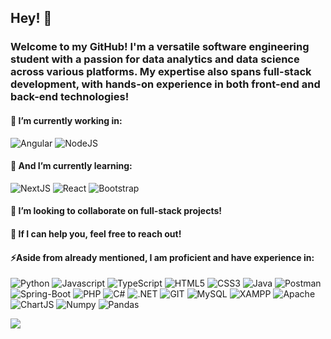 ## Hey! 👋

### Welcome to my GitHub! I'm a versatile software engineering student with a passion for data analytics and data science across various platforms. My expertise also spans full-stack development, with hands-on experience in both front-end and back-end technologies!

<h4>🔭 I’m currently working in: </h4>
  <p>
    <img alt="Аngular" src="https://img.shields.io/badge/-Angular-DD0031?style=for-the-badge&logo=angular&logoColor=white" />
    <img alt="NodeJS" src="https://img.shields.io/badge/-Nodejs-43853d?style=for-the-badge&logo=Node.js&logoColor=white" />
    
  </p>
<h4>🌱 And I’m currently learning: </h4>
  <p>
   <img alt="NextJS" src="https://img.shields.io/badge/next%20js-000000?style=for-the-badge&logo=nextdotjs&logoColor=white" />
   <img alt="React" src="https://img.shields.io/badge/-React-45b8d8?style=for-the-badge&logo=react&logoColor=white" />
   <img alt="Bootstrap" src="https://img.shields.io/badge/bootstrap-%238511FA.svg?style=for-the-badge&logo=bootstrap&logoColor=white" />
  </p>
<h4>👯 I’m looking to collaborate on full-stack projects!</h4>
 
<h4>💬 If I can help you, feel free to reach out!</h4>
 <!--
<h4>📫 How to reach me: </br></h4>
<p>
  <img alt="Gmail" src="https://img.shields.io/badge/Gmail-EA4335?style=for-the-badge&logo=gmail&logoColor=white" />
  <img alt="Telegram" src="https://img.shields.io/badge/Telegram-26A5E4?style=for-the-badge&logo=telegram&logoColor=white" />
  <img alt="Discord" src="https://img.shields.io/badge/Discord-5865F2?style=for-the-badge&logo=discord&logoColor=white" />
  <img alt="LinkedIn" src="https://img.shields.io/badge/LinkedIn-0077B5?style=for-the-badge&logo=linkedin&logoColor=white" />
  <img alt="Teams" src="https://img.shields.io/badge/Teams-6264A7?style=for-the-badge&logo=microsoft-teams&logoColor=white" />
</p> -->

<h4>⚡Aside from already mentioned, I am proficient and have experience in:</h4>
<p>
  <img alt="Python" src="https://img.shields.io/badge/-Python-FFD43B?style=for-the-badge&logo=python&logoColor=blue" />
  <img alt="Javascript" src="https://img.shields.io/badge/-javascript-f7df1c?style=for-the-badge&logo=javascript&logoColor=black" />
  <img alt="TypeScript" src="https://img.shields.io/badge/-TypeScript-007ACC?style=for-the-badge&logo=typescript&logoColor=white" />
  <img alt="HTML5" src="https://img.shields.io/badge/-HTML5-E34F26?style=for-the-badge&logo=html5&logoColor=white" />
  <img alt="CSS3" src="https://img.shields.io/badge/CSS3-1572B6?style=for-the-badge&logo=css3&logoColor=white" />
  <img alt="Java" src="https://img.shields.io/badge/Java-ED8B00?style=for-the-badge&logo=openjdk&logoColor=white" /> 
  <img alt="Postman" src="https://img.shields.io/badge/Postman-FF6C37?style=for-the-badge&logo=Postman&logoColor=white" />
  <img alt="Spring-Boot" src="https://img.shields.io/badge/Spring_Boot-6DB33F?style=for-the-badge&logo=spring-boot&logoColor=white" />
  <img alt="PHP" src="https://img.shields.io/badge/-PHP-777BB4?style=for-the-badge&logo=php&logoColor=white" />
  <img alt="C#" src="https://img.shields.io/badge/C%23-239120?style=for-the-badge&logo=csharp&logoColor=white" />
  <img alt=".NET" src="https://img.shields.io/badge/.NET-512BD4?style=for-the-badge&logo=dotnet&logoColor=white" />
  <img alt="GIT" src="https://img.shields.io/badge/-Git-F05032?style=for-the-badge&logo=git&logoColor=white" />
  <img alt="MySQL" src="https://img.shields.io/badge/MySQL-005C84?style=for-the-badge&logo=mysql&logoColor=white" />
  <!-- <img alt="MongoDB" src="https://img.shields.io/badge/-MongoDB-13aa52?style=for-the-badge&logo=mongodb&logoColor=white" /> -->
  <img alt="XAMPP" src="https://img.shields.io/badge/Xampp-F37623?style=for-the-badge&logo=xampp&logoColor=white" />
  <img alt="Apache" src="https://img.shields.io/badge/-Apache-D22128?style=for-the-badge&logo=Apache&logoColor=white" />
  <!--<img alt="Axios" src="https://img.shields.io/badge/-Axios-671ddf?&style=for-the-badge&logo=axios&logoColor=white" /> -->
  <img alt="ChartJS" src="https://img.shields.io/badge/-Chart%20js-FF6384?style=for-the-badge&logo=chartdotjs&logoColor=white" />
  <img alt="Numpy" src="https://img.shields.io/badge/Numpy-777BB4?style=for-the-badge&logo=numpy&logoColor=white" />
  <img alt="Pandas" src="https://img.shields.io/badge/Pandas-2C2D72?style=for-the-badge&logo=pandas&logoColor=white" />
  
</p>
<!--<h3>My GitHub contributions summary</h3>
[![GitHub Streak](https://github-readme-streak-stats.herokuapp.com?user=Vojinovic-M&theme=dark&ring=fb4362&file=fb4362&currStreakNum=fb4362&currStreakLabel=fb4362&hide_border=true)](https://git.io/streak-stats)
![Your GitHub stats](https://github-readme-stats.vercel.app/api?username=Vojinovic-M&hide_border=true&show_icons=true&bg_color=151515&title_color=fb4362&icon_color=fb4362&text_bold=false&text_color=9e9e9e) -->


![](https://komarev.com/ghpvc/?username=Vojinovic-M&color=green&style=for-the-badge&base=256)
